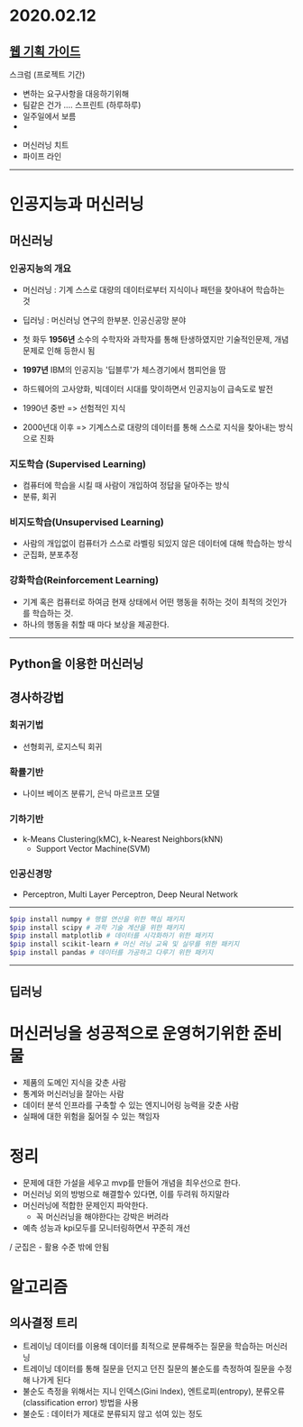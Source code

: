 # 2020.02.12
[웹 기획 가이드](https://www.yamestyle.com/386)
---
스크럼 (프로젝트 기간)
- 변하는 요구사항을 대응하기위해 
-  팀같은 건가 .... 
스프린트 (하루하루)
- 일주일에서 보름 
- 

+ 머신러닝 치트 
+ 파이프 라인 
---

# 인공지능과 머신러닝 

## 머신러닝

### 인공지능의 개요 
- 머신러닝 : 기계 스스로 대량의 데이터로부터 지식이나 패턴을 찾아내어 학습하는 것
- 딥러닝 : 머신러닝 연구의 한부분. 인공신공망 분야

- 첫 화두 **1956년** 소수의 수학자와 과학자를 통해 탄생하였지만 기술적인문제, 개념 문제로 인해 등한시 됨 
- **1997년** IBM의 인공지능 '딥블루'가 체스경기에서 챔피언을 땀 
- 하드웨어의 고사양화, 빅데이터 시대를 맞이하면서 인공지능이 급속도로 발전
- 1990년 중반 => 선험적인 지식 
- 2000년대 이후 => 기계스스로 대량의 데이터를 통해 스스로 지식을 찾아내는 방식으로 진화


### 지도학습 (Supervised Learning)
  - 컴퓨터에 학습을 시킬 때 사람이 개입하여 정답을 달아주는 방식
  - 분류, 회귀
### 비지도학습(Unsupervised Learning)
  - 사람의 개입없이 컴퓨터가 스스로 라벨링 되있지 않은 데이터에 대해 학습하는 방식
  - 군집화, 분포추정
### 강화학습(Reinforcement Learning)
  - 기계 혹은 컴퓨터로 하여금 현재 상태에서 어떤 행동을 취하는 것이 최적의 것인가를 학습하는 것. 
  - 하나의 행동을 취할 때 마다 보상을 제공한다.

---
## Python을 이용한 머신러닝

## 경사하강법
### 회귀기법 
  - 선형회귀, 로지스틱 회귀
### 확률기반 
  - 나이브 베이즈 분류기, 은닉 마르코프 모델
### 기하기반 
  - k-Means Clustering(kMC), k-Nearest Neighbors(kNN)
    - Support Vector Machine(SVM)
### 인공신경망 
  - Perceptron, Multi Layer Perceptron, Deep Neural Network	
---
```bash
$pip install numpy # 행렬 연산을 위한 핵심 패키지
$pip install scipy # 과학 기술 계산을 위한 패키지
$pip install matplotlib # 데이터를 시각화하기 위한 패키지
$pip install scikit-learn # 머신 러닝 교육 및 실무를 위한 패키지
$pip install pandas # 데이터를 가공하고 다루기 위한 패키지

```
---

## 딥러닝 

# 머신러닝을 성공적으로 운영허기위한 준비물 

- 제품의 도메인 지식을 갖춘 사람
- 통계와 머신러닝을 잘아는 사람
- 데이터 분석 인프라를 구축할 수 있는 엔지니어링 능력을 갖춘 사람
- 실패에 대한 위험을 짊어질 수 있는 책임자 



# 정리 
- 문제에 대한 가설을 세우고 mvp를 만들어 개념을 최우선으로 한다.
- 머신러닝 외의 방벙으로 해결할수 있다면, 이를 두려워 하지말라
- 머신러닝에 적합한 문제인지 파악한다. 
  - 꼭 머신러닝을 해야한다는 강박은 버려라 
- 예측 성능과 kpi모두를 모니터링하면서 꾸준히 개선 

/ 군집은 - 활용 수준 밖에 안됨 

# 알고리즘 

## 의사결정 트리 

- 트레이닝 데이터를 이용해 데이터를 최적으로 분류해주는 질문을 학습하는 머신러닝
- 트레이닝 데이터를 통해 질문을 던지고 던진 질문의 불순도를 측정하여 질문을 수정해 나가게 된다
- 불순도 측정을 위해서는 지니 인덱스(Gini Index), 엔트로피(entropy), 분류오류(classification error) 방법을 사용
- 불순도 : 데이터가 제대로 분류되지 않고 섞여 있는 정도